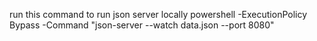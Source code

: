 run this command to run json server locally powershell -ExecutionPolicy Bypass -Command "json-server --watch data.json --port 8080"
 
 
